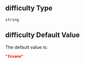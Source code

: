 ## difficulty Type

`string`

## difficulty Default Value

The default value is:

```json
"Insane"
```
